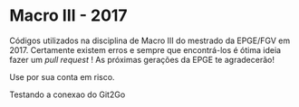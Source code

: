 # Macro III - 2017
Códigos utilizados na disciplina de Macro III do mestrado da EPGE/FGV em 2017. Certamente existem erros e sempre que encontrá-los é ótima ideia fazer um *pull request* ! As próximas gerações da EPGE te agradecerão!

Use por sua conta em risco.

Testando a conexao do Git2Go